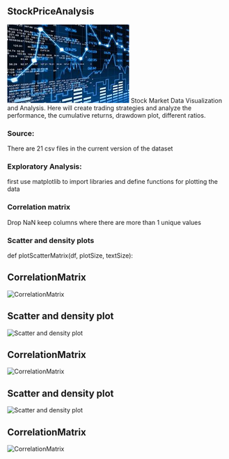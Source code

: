 ## StockPriceAnalysis
![ImageBanner](https://github.com/DataScientist-shrashetty/StockPriceAnalysis/blob/main/download%20(1).jpg)
Stock Market Data Visualization and Analysis. Here will create trading strategies and analyze the performance, the cumulative returns, drawdown plot, different ratios.

### Source:
There are 21 csv files in the current version of the dataset

### Exploratory Analysis:
first use matplotlib to import libraries and define functions for plotting the data

### Correlation matrix
  Drop NaN
  keep columns where there are more than 1 unique values

### Scatter and density plots
def plotScatterMatrix(df, plotSize, textSize):

## CorrelationMatrix

![CorrelationMatrix]()



## Scatter and density plot

![Scatter and density plot]()


## CorrelationMatrix

![CorrelationMatrix]()



## Scatter and density plot

![Scatter and density plot]()



## CorrelationMatrix

![CorrelationMatrix]()






